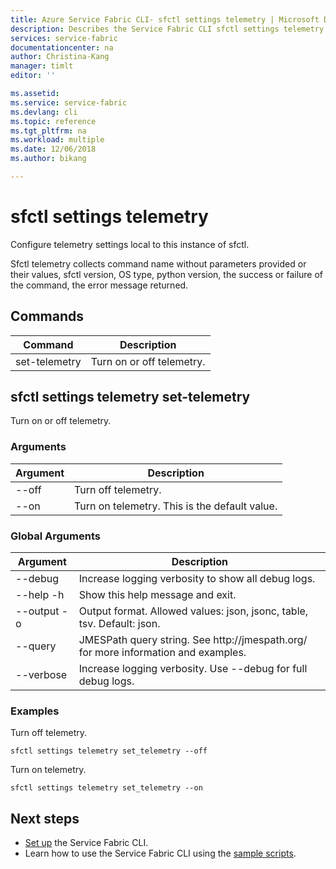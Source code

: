 ```yaml
---
title: Azure Service Fabric CLI- sfctl settings telemetry | Microsoft Docs
description: Describes the Service Fabric CLI sfctl settings telemetry commands.
services: service-fabric
documentationcenter: na
author: Christina-Kang
manager: timlt
editor: ''

ms.assetid: 
ms.service: service-fabric
ms.devlang: cli
ms.topic: reference
ms.tgt_pltfrm: na
ms.workload: multiple
ms.date: 12/06/2018
ms.author: bikang

---
```


# sfctl settings telemetry
Configure telemetry settings local to this instance of sfctl.

Sfctl telemetry collects command name without parameters provided or their values, sfctl version, OS type, python version, the success or failure of the command, the error message returned.

## Commands

|Command|Description|
| --- | --- |
| set-telemetry | Turn on or off telemetry. |

## sfctl settings telemetry set-telemetry
Turn on or off telemetry.

### Arguments

|Argument|Description|
| --- | --- |
| --off | Turn off telemetry. |
| --on | Turn on telemetry. This is the default value. |

### Global Arguments

|Argument|Description|
| --- | --- |
| --debug | Increase logging verbosity to show all debug logs. |
| --help -h | Show this help message and exit. |
| --output -o | Output format.  Allowed values\: json, jsonc, table, tsv.  Default\: json. |
| --query | JMESPath query string. See http\://jmespath.org/ for more information and examples. |
| --verbose | Increase logging verbosity. Use --debug for full debug logs. |

### Examples

Turn off telemetry.

```
sfctl settings telemetry set_telemetry --off
```

Turn on telemetry.

```
sfctl settings telemetry set_telemetry --on
```


## Next steps
- [Set up](service-fabric-cli.md) the Service Fabric CLI.
- Learn how to use the Service Fabric CLI using the [sample scripts](/azure/service-fabric/scripts/sfctl-upgrade-application).